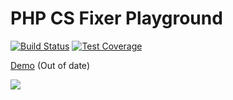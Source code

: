 # PHP CS Fixer Playground

[![Build Status](https://travis-ci.org/ntzm/PHP-CS-Fixer-Playground.svg?branch=master)](https://travis-ci.org/ntzm/PHP-CS-Fixer-Playground)
[![Test Coverage](https://api.codeclimate.com/v1/badges/3d5900696e2d3847480a/test_coverage)](https://codeclimate.com/github/ntzm/PHP-CS-Fixer-Playground/test_coverage)

[Demo](https://php-cs-fixer-playground-pcqshsxmxi.now.sh) (Out of date)

![](https://i.imgur.com/EwAP3O0.png)
